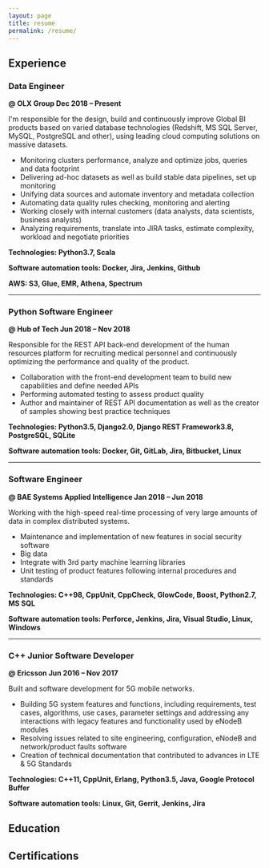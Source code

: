 ```yaml
---
layout: page
title: resume
permalink: /resume/
---
```

## Experience
### Data Engineer 
**@ OLX Group Dec 2018 – Present**

I'm responsible for the design, build and continuously improve Global BI products based on varied database technologies (Redshift, MS SQL Server, MySQL, PostgreSQL and other), using leading cloud computing solutions on massive datasets.
* Monitoring clusters performance, analyze and optimize jobs, queries and data footprint
* Delivering ad-hoc datasets as well as build stable data pipelines, set up monitoring
* Unifying data sources and automate inventory and metadata collection
* Automating data quality rules checking, monitoring and alerting
* Working closely with internal customers (data analysts, data scientists, business analysts)
* Analyzing requirements, translate into JIRA tasks, estimate complexity, workload and negotiate priorities

**Technologies: Python3.7, Scala**

**Software automation tools: Docker, Jira, Jenkins, Github**

**AWS: S3, Glue, EMR, Athena, Spectrum**

-----
### Python Software Engineer
**@ Hub of Tech Jun 2018 – Nov 2018**

Responsible for the REST API back-end development of the human resources platform for recruiting medical personnel and continuously optimizing the performance and quality of the product.
* Collaboration with the front-end development team to build new capabilities and define needed APIs
* Performing automated testing to assess product quality
* Author and maintainer of REST API documentation as well as the creator of samples showing best practice techniques

**Technologies: Python3.5, Django2.0, Django REST Framework3.8, PostgreSQL, SQLite**

**Software automation tools: Docker, Git, GitLab, Jira, Bitbucket, Linux**

------
### Software Engineer
**@ BAE Systems Applied Intelligence Jan 2018 – Jun 2018**

Working with the high-speed real-time processing of very large amounts of data in complex distributed systems.
* Maintenance and implementation of new features in social security software
* Big data
* Integrate with 3rd party machine learning libraries
* Unit testing of product features following internal procedures and standards

**Technologies: C++98, CppUnit, CppCheck, GlowCode, Boost, Python2.7, MS SQL**

**Software automation tools: Perforce, Jenkins, Jira, Visual Studio, Linux, Windows**

------
### C++ Junior Software Developer
**@ Ericsson  Jun 2016 – Nov 2017**

Built and software development for 5G mobile networks.
* Building 5G system features and functions, including requirements, test cases, algorithms, use cases, parameter settings and addressing any interactions with legacy features and functionality used by eNodeB modules
* Resolving issues related to site engineering, configuration, eNodeB and network/product faults software
* Creation of technical documentation that contributed to advances in LTE & 5G Standards

**Technologies: C++11, CppUnit, Erlang, Python3.5, Java, Google Protocol Buffer**

**Software automation tools: Linux, Git, Gerrit, Jenkins, Jira**

## Education


## Certifications



